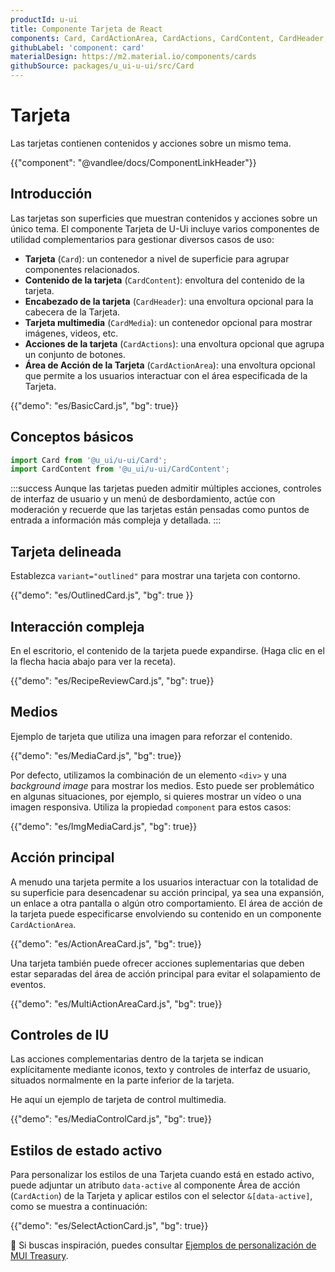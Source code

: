 ```yaml
---
productId: u-ui
title: Componente Tarjeta de React
components: Card, CardActionArea, CardActions, CardContent, CardHeader, CardMedia, Collapse, Paper
githubLabel: 'component: card'
materialDesign: https://m2.material.io/components/cards
githubSource: packages/u_ui-u-ui/src/Card
---
```


# Tarjeta

<p class="description">Las tarjetas contienen contenidos y acciones sobre un mismo tema.</p>

{{"component": "@vandlee/docs/ComponentLinkHeader"}}

## Introducción

Las tarjetas son superficies que muestran contenidos y acciones sobre un único tema. El componente Tarjeta de U-Ui incluye varios componentes de utilidad complementarios para gestionar diversos casos de uso:

- **Tarjeta** (`Card`): un contenedor a nivel de superficie para agrupar componentes relacionados.
- **Contenido de la tarjeta** (`CardContent`): envoltura del contenido de la tarjeta.
- **Encabezado de la tarjeta** (`CardHeader`): una envoltura opcional para la cabecera de la Tarjeta.
- **Tarjeta multimedia** (`CardMedia`): un contenedor opcional para mostrar imágenes, videos, etc.
- **Acciones de la tarjeta** (`CardActions`): una envoltura opcional que agrupa un conjunto de botones.
- **Área de Acción de la Tarjeta** (`CardActionArea`): una envoltura opcional que permite a los usuarios interactuar con el área especificada de la Tarjeta.

{{"demo": "es/BasicCard.js", "bg": true}}

## Conceptos básicos

```jsx
import Card from '@u_ui/u-ui/Card';
import CardContent from '@u_ui/u-ui/CardContent';
```

:::success
Aunque las tarjetas pueden admitir múltiples acciones, controles de interfaz de usuario y un menú de desbordamiento, actúe con moderación y recuerde que las tarjetas están pensadas como puntos de entrada a información más compleja y detallada.
:::

## Tarjeta delineada

Establezca `variant="outlined"` para mostrar una tarjeta con contorno.

{{"demo": "es/OutlinedCard.js", "bg": true }}

## Interacción compleja

En el escritorio, el contenido de la tarjeta puede expandirse. (Haga clic en el la flecha hacia abajo para ver la receta).

{{"demo": "es/RecipeReviewCard.js", "bg": true}}

## Medios

Ejemplo de tarjeta que utiliza una imagen para reforzar el contenido.

{{"demo": "es/MediaCard.js", "bg": true}}

Por defecto, utilizamos la combinación de un elemento `<div>` y una _background image_ para mostrar los medios. Esto puede ser problemático en algunas situaciones, por ejemplo, si quieres mostrar un vídeo o una imagen responsiva. Utiliza la propiedad `component` para estos casos:

{{"demo": "es/ImgMediaCard.js", "bg": true}}

## Acción principal

A menudo una tarjeta permite a los usuarios interactuar con la totalidad de su superficie para desencadenar su acción principal, ya sea una expansión, un enlace a otra pantalla o algún otro comportamiento. El área de acción de la tarjeta puede especificarse envolviendo su contenido en un componente `CardActionArea`.

{{"demo": "es/ActionAreaCard.js", "bg": true}}

Una tarjeta también puede ofrecer acciones suplementarias que deben estar separadas del área de acción principal para evitar el solapamiento de eventos.

{{"demo": "es/MultiActionAreaCard.js", "bg": true}}

## Controles de IU

Las acciones complementarias dentro de la tarjeta se indican explícitamente mediante iconos, texto y controles de interfaz de usuario, situados normalmente en la parte inferior de la tarjeta.

He aquí un ejemplo de tarjeta de control multimedia.

{{"demo": "es/MediaControlCard.js", "bg": true}}

## Estilos de estado activo

Para personalizar los estilos de una Tarjeta cuando está en estado activo, puede adjuntar un atributo `data-active` al componente Área de acción (`CardAction`) de la Tarjeta y aplicar estilos con el selector `&[data-active]`, como se muestra a continuación:

{{"demo": "es/SelectActionCard.js", "bg": true}}

🎨 Si buscas inspiración, puedes consultar [Ejemplos de personalización de MUI Treasury](https://mui-treasury.com/?path=/docs/card-introduction--docs).